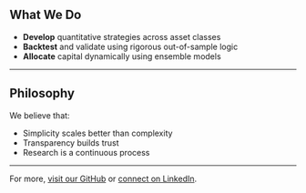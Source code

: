 ## What We Do

- **Develop** quantitative strategies across asset classes
- **Backtest** and validate using rigorous out-of-sample logic
- **Allocate** capital dynamically using ensemble models

---

## Philosophy

We believe that:
- Simplicity scales better than complexity
- Transparency builds trust
- Research is a continuous process

---

For more, [visit our GitHub](https://github.com/lquerido/Querido-Asset-Management) or [connect on LinkedIn](https://linkedin.com/in/liam-querido-aiaa-1235281b7/).
